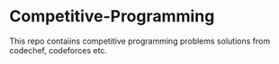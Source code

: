 # Competitive-Programming
This repo contaiins competitive programming problems solutions from codechef, codeforces etc.
